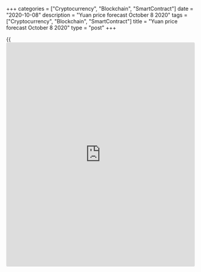 +++
categories = ["Cryptocurrency", "Blockchain", "SmartContract"]
date = "2020-10-08"
description = "Yuan price forecast October 8 2020"
tags = ["Cryptocurrency", "Blockchain", "SmartContract"]
title = "Yuan price forecast October 8 2020"
type = "post"
+++

{{<iframe id="large-banner" src="https://www.bounty.group/#slide=7.0" width="100%" height="600" scrolling="no" style="border: 0px solid rgb(216, 221, 230); border-radius: 3px;">}}

2020-10-08

2020-10-08

Yuan is the Forex leader. Forecast 08.10.2020Dmitri Demidenko

Yuan buyers can be discouraged by only Donald Trump. If Trump wins the
election on November 3, he will likely resume the US-China trade war. In
the meanwhile, the renminbi doesn’t have flaws. Let us discuss the yuan
prospects and make up a [USDCNH][1] trading plan.

## Monthly yuan fundamental forecast

The more eccentric is Donald Trump's behavior, the stronger are the
[USDCNH][1] bears. The US protectionism created a lot of problems for
the yuan in 2018-2019. However, the trade deal between Washington and
Beijing has solved some of the troubles. Beijing has efficiently managed
the pandemic, China’s economy is expanding and the assets attract
[investor](https://www.fintechee.com/tutorial-for-forex-trading/investor-mode/)s. That is why the renminbi and the associated currencies have
become Forex leaders. The 13% rally of the Aussie and the 11% rally of
the Kiwi over the past six months are natural, as China accounts for 40%
and 27% in the Australian and New Zealand exports accordingly.

The FX rates are determined by capital flows, and the money goes to a
more favorable place. The US economy is in recession, the
epidemiological situation is difficult, and the political risks are
rising ahead of the US presidential election. So, [investor](https://www.fintechee.com/tutorial-for-forex-trading/investor-mode/)s look for
alternatives to US assets. So, the capital flow in Asia. Because of the
rapid localization of COVID-19, the People's Bank Of China did not need
to drastically ease monetary [policy](https://www.fintechee.com/policy/), as the Fed did. Beijing was more
focused on fiscal stimulus, and this strategy widened the yield gap
between 10-year China and US bonds to 190 bp. Over the past twelve
months, including August, the net capital flows into China’s bond market
to ¥ 615 billion ($ 90 billion), to the equity market - ¥ 93 billion.
The overseas [investor](https://www.fintechee.com/tutorial-for-forex-trading/investor-mode/)s’ holdings of China's bonds increased to ¥2.8
trillion, the equity holdings were up to ¥1 trillion.

### Dynamics of foreign holdings of Chinese assets

 _Source_ _: Financial Times_

The POBC encourages [investor](https://www.fintechee.com/tutorial-for-forex-trading/investor-mode/)s to buy local securities promising to
continue to simplify the process of acquiring Chinese assets by foreign
[investor](https://www.fintechee.com/tutorial-for-forex-trading/investor-mode/)s. The Chinese central bank also expects other central banks to
use the yuan as the reserve asset. Beijing must have abandoned its
former tactics when it stimulated exports by weakening the local
currency. It seems reasonable under the current conditions. It doesn’t
make sense to bet on the foreign demand amid the pandemic rampaging in
most countries. It is better to encourage domestic consumers also
supporting the renminbi growth and increasing imports. Yes, the foreign
trade surplus will be shrinking, but China has the resources to
compensate for this factor, it is the foreign demand for Chinese assets.

If Donald Trump wins the election, the [USDCNH][1] will be corrected
down amid the risk of the US-China trade war escalation. As long as Joe
Biden’s ratings grow, the yuan will continue strengthening.

### Dynamics of ratings of Joe Biden and Donald Trump



 _Source_ _: Financial Times_

### Monthly [USDCNH][1] trading plan

I believe the renminbi is an obvious leader in Forex. It is supported by
the divergence in economic expansion and monetary [policy](https://www.fintechee.com/policy/). The political
environment in China is more favorable than in the US. Furthermore,
capitals flow into China’s markets. The [USDCNH][1] has been 6.8% down
from May’s high, it is likely to continue falling down. I recommend
selling the pair with the pairs with targets at 6.65 and 6.5.

* * *

P.S. Did you like my article? Share it in social networks: it will be
the best “thank you" :)

Ask me questions and comment below. I’ll be glad to answer your
questions and give necessary explanations.

 **Useful links:**

  * I recommend trying to trade with a reliable broker [here][2]. The system allows you to trade by yourself or copy successful traders from all across the globe.
  * Use my promo-code BLOG for getting deposit bonus 50% on LiteForex platform. Just enter this code in the appropriate field while [depositing][3] your trading account.
  * Telegram chat for traders: <t.me/liteforexengchat>. We are sharing the signals and trading experience
  * Telegram channel with high-quality analytics, Forex reviews, training articles, and other useful things for traders <t.me/liteforex>

## Price chart of USDCNH in real time mode

The content of this article reflects the author’s opinion and does not
necessarily reflect the official position of LiteForex. The material
published on this page is provided for informational purposes only and
should not be considered as the provision of investment advice for the
purposes of Directive 2004/39/EC.

Rate this article:

{{value}}

( {{count}} {{title}} )

   1. my.liteforex.com/trading/chart?symbol=USDCNH&returnUrl=true
   2. my.liteforex.com/?category=analysts-opinions&slug=yuan-is-the-forex-leader-forecast-08102020&openPopup=%2Fregistration%2Fpopup&utm_source=blog&utm_medium=article&utm_campaign=bonus
   3. my.liteforex.com/deposit/?category=analysts-opinions&slug=yuan-is-the-forex-leader-forecast-08102020&promo_code=BLOG&utm_source=blog&utm_medium=article&utm_campaign=bonus